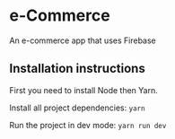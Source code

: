 # e-Commerce
An e-commerce app that uses Firebase

## Installation instructions

First you need to install Node then Yarn.

Install all project dependencies: `yarn`

Run the project in dev mode: `yarn run dev`
